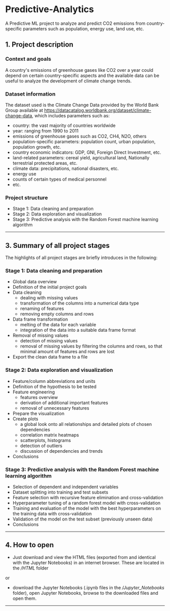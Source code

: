 # Predictive-Analytics
A Predictive ML project to analyze and predict CO2 emissions from country-specific parameters such as population, energy use, land use, etc.

## 1. Project description

### Context and goals
A country's emissions of greenhouse gases like CO2 over a year could depend on certain country-specific aspects and the available data can be useful to analyze the development of climate change trends. 

### Dataset information

The dataset used is the Climate Change Data provided by the World Bank Group available at https://datacatalog.worldbank.org/dataset/climate-change-data, which includes parameters such as:
* country: the vast majority of countries worldwide
* year: ranging from 1990 to 2011
* emissions of greenhouse gases such as CO2, CH4, N2O, others
* population-specific parameters: population count, urban population, population growth, etc.
* country economic indicators: GDP, GNI, Foreign Direct Investment, etc.
* land-related parameters: cereal yield, agricultural land, Nationally terrestrial protected areas, etc.
* climate data: precipitations, national disasters, etc.
* energy use
* counts of certain types of medical personnel
* etc.

### Project structure

* Stage 1: Data cleaning and preparation 
* Stage 2: Data exploration and visualization 
* Stage 3: Predictive analysis with the Random Forest machine learning algorithm 

***

## 3. Summary of all project stages
The highlights of all project stages are briefly introduces in the following:

### Stage 1: Data cleaning and preparation

* Global data overview
* Definition of the initial project goals
* Data cleaning
    - dealing with missing values
    - transformation of the columns into a numerical data type
    - renaming of features
    - removing empty columns and rows
* Data frame transformation
    - melting of the data for each variable
    - integration of the data into a suitable data frame format
* Removal of missing values
    - detection of missing values
    - removal of missing values by filtering the columns and rows, so that minimal amount of features and rows are lost
* Export the clean data frame to a file

### Stage 2: Data exploration and visualization

* Feature/column abbreviations and units
* Definition of the hypothesis to be tested
* Feature engineering
    - features overview
    - derivation of additional important features
    - removal of unnecessary features
* Prepare the visualization
* Create plots
	- a global look onto all relationships and detailed plots of chosen dependencies
    - correlation matrix heatmaps
    - scatterplots, histograms
    - detection of outliers
    - discussion of dependencies and trends
* Conclusions

### Stage 3: Predictive analysis with the Random Forest machine learning algorithm

* Selection of dependent and independent variables
* Dataset splitting into training and test subsets
* Feature selection with recursive feature elimination and cross-validation
* Hyperparameter tuning of a random forest model with cross-validation
* Training and evaluation of the model with the best hyperparameters on the training data with cross-validation
* Validation of the model on the test subset (previously unseen data)
* Conclusions

***

## 4. How to open

* Just download and view the HTML files (exported from and identical with the Jupyter Notebooks) in an internet browser. These are located in the */HTML* folder

or

* download the Jupyter Notebooks (.ipynb files in the */Jupyter_Notebooks* folder), open Jupyter Notebooks, browse to the downloaded files and open them.

***

